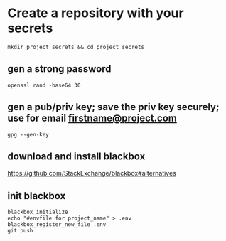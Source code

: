 # Create a repository with your secrets

`mkdir project_secrets && cd project_secrets`

## gen a strong password
`openssl rand -base64 30`

## gen  a pub/priv key; save the priv key securely; use for email firstname@project.com
`gpg --gen-key`

## download and install blackbox
https://github.com/StackExchange/blackbox#alternatives

## init blackbox
```
blackbox_initialize
echo "#envfile for project_name" > .env
blackbox_register_new_file .env
git push
```